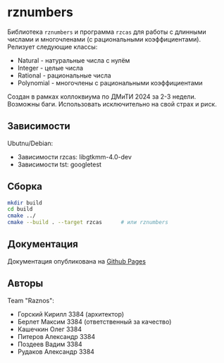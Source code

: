 # rznumbers

Библиотека `rznumbers` и программа `rzcas` для работы с длинными числами и многочленами (с рациональными коэффициентами).
Релизует следующие классы:
 * Natural - натуральные числа с нулём
 * Integer - целые числа
 * Rational - рациональные числа
 * Polynomial - многочлены с рациональными коэффициентами 

Создан в рамках коллоквиума по ДМиТИ 2024 за 2-3 недели. Возможны баги. Использовать исключительно на свой страх и риск.

## Зависимости

Ubutnu/Debian:
 * Зависимости rzcas: libgtkmm-4.0-dev
 * Зависимости tst: googletest

## Сборка

```bash
mkdir build
cd build
cmake ../
cmake --build . --target rzcas      # или rznumbers
```

## Документация

Документация опубликована на [Github Pages](https://jcdkiki.github.io/rznumbers/)

## Авторы

Team "Raznos":
 * Горский Кирилл 3384 (архитектор)
 * Берлет Максим 3384 (ответственный за качество)
 * Кашечкин Олег 3384
 * Питеров Александр 3384
 * Поздеев Вадим 3384
 * Рудаков Александр 3384

